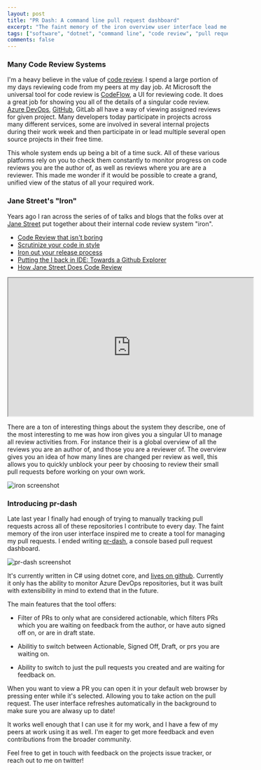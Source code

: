 ```yaml
---
layout: post
title: "PR Dash: A command line pull request dashboard"
excerpt: "The faint memory of the iron overview user interface lead me to create my tool for managing my pull requests. "
tags: ["software", "dotnet", "command line", "code review", "pull requests"]
comments: false
---
```


### Many Code Review Systems

I'm a heavy believe in the value of [code review][cr]. I spend a large portion
of my days reviewing code from my peers at my day job. At Microsoft the universal
tool for code review is [CodeFlow][cf], a UI for reviewing code. It does a great
job for showing you all of the details of a singular code review. [Azure DevOps][ado],
[GitHub][gh], GitLab all have a way of viewing assigned reviews for given project.
Many developers today participate in projects across many different services,
some are involved in several internal projects during their work week and then
participate in or lead multiple several open source projects in their free time.

This whole system ends up being a bit of a time suck. All of these various platforms
rely on you to check them constantly to monitor progress on code reviews you are
the author of, as well as reviews where you are are a reviewer. This made me
wonder if it would be possible to create a grand, unified view of the status of
all your required work.

### Jane Street's "Iron"

Years ago I ran across the series of of talks and blogs that the folks over at [Jane Street](https://www.janestreet.com)
put together about their internal code review system "iron".

- [Code Review that isn't boring](https://blog.janestreet.com/code-review-that-isnt-boring/)
- [Scrutinize your code in style](https://blog.janestreet.com/scrutinizing-your-code-in-style/)
- [Iron out your release process](https://blog.janestreet.com/ironing-out-your-release-process/)
- [Putting the I back in IDE: Towards a Github Explorer](https://blog.janestreet.com/putting-the-i-back-in-ide-towards-a-github-explorer/)
- [How Jane Street Does Code Review](https://www.janestreet.com/tech-talks/janestreet-code-review/)

<iframe width="560" height="315" src="https://www.youtube-nocookie.com/embed/MUqvXHEjmus" frameborder="1" allow="accelerometer; autoplay; encrypted-media; gyroscope; picture-in-picture" allowfullscreen></iframe>

There are a ton of interesting things about the system they describe, one of the
most interesting to me was how iron gives you a singular UI to manage all review
activities from. For instance their is a global overview of all the reviews you
are an author of, and those you are a reviewer of. The overview gives you an idea
of how many lines are changed per review as well, this allows you to quickly unblock
your peer by choosing to review their small pull requests before working on your
own work.

![iron screenshot](https://blog.janestreet.com/putting-the-i-back-in-ide-towards-a-github-explorer/drilldown.gif)

### Introducing pr-dash

Late last year I finally had enough of trying to manually tracking pull requests
across all of these repositories I contribute to every day. The faint memory of
the iron user interface inspired me to create a tool for managing my pull requests.
I ended writing [pr-dash][pr], a console based pull request dashboard.

![pr-dash screenshot](https://raw.githubusercontent.com/bgianfo/pr-dash/master/.assets/demo.png)

It's currently written in C# using dotnet core, and [lives on github][pr].
Currently it only has the ability to monitor Azure DevOps repositories, but it was built with
extensibility in mind to extend that in the future.

The main features that the tool offers:

- Filter of PRs to only what are considered actionable, which filters PRs which you are waiting 
  on feedback from the author, or have auto signed off on, or are in draft state.

- Abilitiy to switch between Actionable, Signed Off, Draft, or prs you are waiting on.

- Ability to switch to just the pull requests you created and are waiting for feedback on.

When you want to view a PR you can open it in your default web browser by pressing enter while
it's selected. Allowing you to take action on the pull request. The user interface refreshes
automatically in the background to make sure you are alwasy up to date!

It works well enough that I can use it for my work, and I have a few of my peers at work using
it as well. I'm eager to get more feedback and even contributions from the broader community.

Feel free to get in touch with feedback on the projects issue tracker, or reach out to me on twitter!

[pr]: https://github.com/bgianfo/pr-dash
[cr]: https://en.wikipedia.org/wiki/Code_review
[cf]: https://queue.acm.org/detail.cfm?id=3292420
[ado]: https://docs.microsoft.com/en-us/azure/devops/repos/git/pull-requests?view=azure-devops
[gh]: https://help.github.com/en/github/collaborating-with-issues-and-pull-requests/viewing-a-pull-request-review
